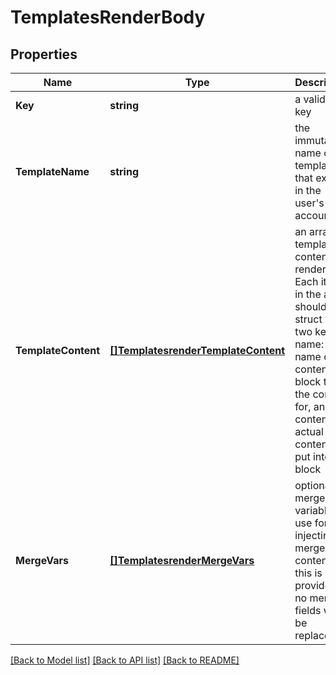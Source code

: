 # TemplatesRenderBody

## Properties
Name | Type | Description | Notes
------------ | ------------- | ------------- | -------------
**Key** | **string** | a valid api key | [default to null]
**TemplateName** | **string** | the immutable name of a template that exists in the user&#x27;s account | [default to null]
**TemplateContent** | [**[]TemplatesrenderTemplateContent**](templatesrender_template_content.md) | an array of template content to render. Each item in the array should be a struct with two keys - name: the name of the content block to set the content for, and content: the actual content to put into the block | [default to null]
**MergeVars** | [**[]TemplatesrenderMergeVars**](templatesrender_merge_vars.md) | optional merge variables to use for injecting merge field content. If this is not provided, no merge fields will be replaced. | [optional] [default to null]

[[Back to Model list]](../README.md#documentation-for-models) [[Back to API list]](../README.md#documentation-for-api-endpoints) [[Back to README]](../README.md)


